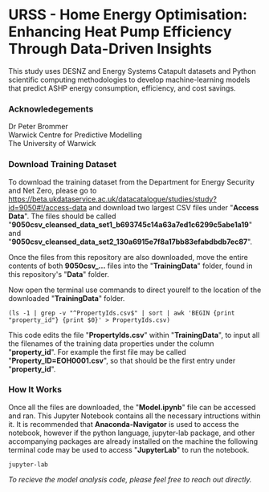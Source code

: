 # URSS - Home Energy Optimisation: Enhancing Heat Pump Efficiency Through Data-Driven Insights
This study uses DESNZ and Energy Systems Catapult datasets and Python scientific computing methodologies to develop machine-learning models that predict ASHP energy consumption, efficiency, and cost savings.

### Acknowledegements
Dr Peter Brommer<br>
Warwick Centre for Predictive Modelling<br>
The University of Warwick

### Download Training Dataset
To download the training dataset from the Department for Energy Security and Net Zero, please go to https://beta.ukdataservice.ac.uk/datacatalogue/studies/study?id=9050#!/access-data and download two largest CSV files under "**Access Data**". The files should be called "**9050csv_cleansed_data_set1_b693745c14a63a7ed1c6299c5abe1a19**" and "**9050csv_cleansed_data_set2_130a6915e7f8a17bb83efabdbdb7ec87**". 

Once the files from this repository are also downloaded, move the entire contents of both **9050csv_...** files into the "**TrainingData**" folder, found in this repository's "**Data**" folder. 

Now open the terminal use commands to direct yourelf to the location of the downloaded "**TrainingData**" folder.

```
(ls -1 | grep -v "^PropertyIds.csv$" | sort | awk 'BEGIN {print "property_id"} {print $0}' > PropertyIds.csv)
```

This code edits the file "**PropertyIds.csv**" within "**TrainingData**", to input all the filenames of the training data properties under the column "**property_id**". For example the first file may be called "**Property_ID=EOH0001.csv**", so that should be the first entry under "**property_id**".

### How It Works
Once all the files are downloaded, the "**Model.ipynb**" file can be accessed and ran. This Jupyter Notebook contains all the necessary intructions within it. It is recommended that **Anaconda-Navigator** is used to access the notebook, however if the python language, jupyter-lab package, and other accompanying packages are already installed on the machine the following terminal code may be used to access "**JupyterLab**" to run the notebook.

```
jupyter-lab
```
_To recieve the model analysis code, please feel free to reach out directly._

